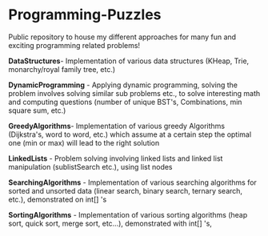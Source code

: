 # Programming-Puzzles
Public repository to house my different approaches for many fun and exciting programming related problems!

**DataStructures**- Implementation of various data structures (KHeap, Trie, monarchy/royal family tree, etc.)

**DynamicProgramming** - Applying dynamic programming, solving the problem involves solving similar sub problems etc., to solve interesting math and computing questions (number of unique BST's, Combinations, min square sum, etc.)

**GreedyAlgorithms**- Implementation of various greedy Algorithms (Dijkstra's, word to word, etc.) which assume at a certain step the optimal one (min or max) will lead to the right solution

**LinkedLists** - Problem solving involving linked lists and linked list manipulation (sublistSearch etc.), using list nodes

**SearchingAlgorithms** - Implementation of various searching algorithms for sorted and unsorted data (linear search, binary search, ternary search, etc.), demonstrated on int[] 's

**SortingAlgorithms** - Implementation of various sorting algorithms (heap sort, quick sort, merge sort, etc...), demonstrated with int[] 's,
